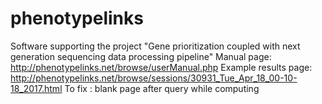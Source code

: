 # phenotypelinks
Software supporting the project "Gene prioritization coupled with next generation sequencing data processing pipeline"
Manual page: http://phenotypelinks.net/browse/userManual.php
Example results page: http://phenotypelinks.net/browse/sessions/30931_Tue_Apr_18_00-10-18_2017.html
To fix : blank page after query while computing
